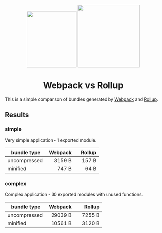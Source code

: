 <div align="center">
  <a href="https://github.com/webpack/webpack"><img width="160" height="180" src="https://webpack.js.org/6bc5d8cf78d442a984e70195db059b69.svg" /></a>
  <a href="https://github.com/webpack/webpack"><img width="200" height="200" src="https://rollupjs.org/logo.svg" /></a>
  <h1>Webpack vs Rollup</h1>
</div>

This is a simple comparison of bundles generated by [Webpack](https://webpack.js.org/) and [Rollup](https://rollupjs.org/).

## Results

### simple

Very simple application - 1 exported module.

| bundle type   | Webpack       | Rollup        |
| ------------- | -------------:|--------------:|
| uncompressed  |        3159 B |         157 B |
| minified      |         747 B |          64 B |


### complex

Complex application - 30 exported modules with unused functions.

| bundle type   | Webpack       | Rollup        |
| ------------- | -------------:|--------------:|
| uncompressed  |       29039 B |        7255 B |
| minified      |       10561 B |        3120 B |

